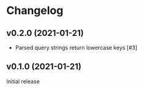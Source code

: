 # Changelog

## v0.2.0 (2021-01-21)

- Parsed query strings return lowercase keys [#3]

## v0.1.0 (2021-01-21)

Initial release
